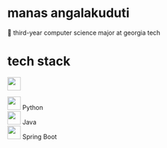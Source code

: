 # manas angalakuduti
:bee: third-year computer science major at georgia tech

# tech stack
<img src="" width=30 height=30 />  <br/>

<img src="https://img.icons8.com/color/48/000000/python.png" width=30 height=30 /> Python <br/>
<img src="https://img.icons8.com/color/48/000000/java-coffee-cup-logo.png" width=30 height=30 /> Java <br/>
<img src="" width=30 height=30 /> Spring Boot <br/>

<!--
**manasangalakuduti/manasangalakuduti** is a ✨ _special_ ✨ repository because its `README.md` (this file) appears on your GitHub profile.

Here are some ideas to get you started:

- 🔭 I’m currently working on ...
- 🌱 I’m currently learning ...
- 👯 I’m looking to collaborate on ...
- 🤔 I’m looking for help with ...
- 💬 Ask me about ...
- 📫 How to reach me: ...
- 😄 Pronouns: ...
- ⚡ Fun fact: ...
-->
